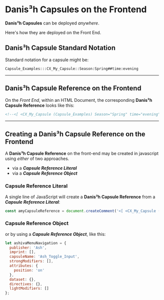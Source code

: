# Danis³h Capsules on the Frontend
**Danis³h Capsules** can be deployed *anywhere*.

Here's how they are deployed on the Front End.

## Danis³h Capsule Standard Notation
Standard notation for a capsule might be:

    Capsule_Examples:::CX_My_Capsule::Season:Spring##time:evening
    
_____

## Danis³h Capsule Reference on the Frontend
On the *Front End*, within an HTML Document, the corresponding **Danis³h Capsule Reference** looks like this:

```html
<!--<[ <CX_My_Capsule (Capsule_Examples) Season="Spring" time="evening"> ]>-->
```
______

## Creating a Danis³h Capsule Reference on the Frontend
A **Danis³h Capsule Reference** on the front-end may be created in javascript using *either* of two approaches.

 - via a ***Capsule Reference Literal***
 - via a ***Capsule Reference Object***

### Capsule Reference Literal

A single line of JavaScript will create a **Danis³h Capsule Reference** from a ***Capsule Reference Literal***:

```js
const amyCapsuleReference = document.createComment('<[ <CX_My_Capsule (Capsule_Examples) Season="Spring" time="evening"> ]>');
```

### Capsule Reference Object



or by using a ***Capsule Reference Object***, like this:

```js
let ashivaMenuNavigation = {
  publisher: 'Ash',
  imprint: [],
  capsuleName: 'Ash_Toggle_Input',
  strongModifiers: [],
  attributes: {
    position: 'on'
  },
  dataset: {},
  directives: {},
  lightModifiers: []
};
```
